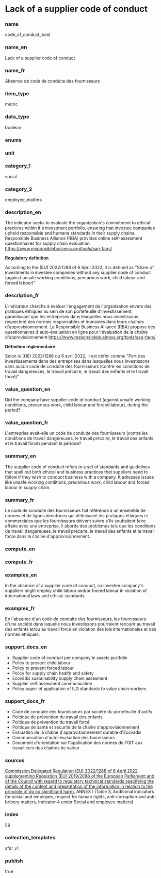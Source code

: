 # Lack of a supplier code of conduct 

### name

code_of_conduct_bool

### name_en

Lack of a supplier code of conduct 

### name_fr

Absence de code de conduite des fournisseurs

### item_type

metric

### data_type

boolean

### enums



### unit



### category_1

social

### category_2

employee_matters

### description_en

The indicator seeks to evaluate the organization's commitment to ethical practices
within it's investment portfolio, ensuring that investee companies uphold
responsible and humane standards in their supply chains. Responsible Business
Alliance (RBA) provides online self-assesment questionnaires for supply chain
evaluation https://www.responsiblebusiness.org/tools/saq-faqs/

**Regulatory definition**

According to the (EU) 2022/1288 of 6 April 2022, it is defined as "Share of
investments in investee companies without any supplier code of conduct
(against unsafe working conditions, precarious work, child labour and forced
labour)"

### description_fr

L'indicateur cherche à évaluer l'engagement de l'organisation envers des pratiques
éthiques au sein de son portefeuille d'investissement, garantissant que les
entreprises dans lesquelles nous investissons respectent des normes responsables
et humaines dans leurs chaînes d'approvisionnement. La Responsible Business Alliance
(RBA) propose des questionnaires d'auto-évaluation en ligne pour l'évaluation de
la chaîne d'approvisionnement https://www.responsiblebusiness.org/tools/saq-faqs/

**Définition réglementaire**

Selon le (UE) 2022/1288 du 6 avril 2022, il est défini comme "Part des
investissements dans des entreprises dans lesquelles nous investissons sans aucun
code de conduite des fournisseurs (contre les conditions de travail dangereuses,
le travail précaire, le travail des enfants et le travail forcé)"

### value_question_en


Did the company have supplier code of conduct (against unsafe working conditions,
precarious work, child labour and forced labour), during the period?


### value_question_fr


L'entreprise avait-elle un code de conduite des fournisseurs (contre les conditions
de travail dangereuses, le travail précaire, le travail des enfants et le travail
forcé) pendant la période?

### summary_en

The supplier code of conduct refers to a set of standards and guidelines that spell
out both ethical and business practices that suppliers need to follow if they wish
to conduct business with a company. It adresses issues like unsafe working
conditions, precarious work, child labour and forced labour in supply chain.

### summary_fr

Le code de conduite des fournisseurs fait référence à un ensemble de normes et de
lignes directrices qui définissent les pratiques éthiques et commerciales que les
fournisseurs doivent suivre s'ils souhaitent faire affaire avec une entreprise. Il
aborde des problèmes tels que les conditions de travail dangereuses, le travail
précaire, le travail des enfants et le travail forcé dans la chaîne d'approvisionnement.

### compute_en



### compute_fr



### examples_en

In the absence of a supplier code of conduct, an investee company's suppliers might
employ child labour and/or forced labour in violation of international laws and
ethical standards.

### examples_fr

En l'absence d'un code de conduite des fournisseurs, les fournisseurs d'une société
dans laquelle nous investissons pourraient recourir au travail des enfants et/ou au
travail forcé en violation des lois internationales et des normes éthiques.

### support_docs_en

- Supplier code of conduct per company in assets portfolio
- Policy to prevent child labour
- Policy to prevent forced labour
- Policy for supply chain health and safety
- Ecovadis sustainability supply chain assesment
- Supplier self assesment communication
- Policy paper of application of ILO standards to value chain workers

### support_docs_fr

- Code de conduite des fournisseurs par société du portefeuille d'actifs
- Politique de prévention du travail des enfants
- Politique de prévention du travail forcé
- Politique de santé et sécurité de la chaîne d'approvisionnement
- Évaluation de la chaîne d'approvisionnement durable d'Ecovadis
- Communication d'auto-évaluation des fournisseurs
- Document d'orientation sur l'application des normes de l'OIT aux travailleurs
des chaînes de valeur

### sources

[Commission Delegated Regulation (EU) 2022/1288 of 6 April 2022 supplementing Regulation (EU) 2019/2088 of the European Parliament and of the Council with regard to regulatory technical standards specifying the details of the content and presentation of the information in relation to the principle of do no significant harm.](https://eur-lex.europa.eu/eli/reg_del/2022/1288/oj) 
ANNEX I (Table 3, Additional indicators for social and employee, respect for human rights, anti-corruption and anti-bribery matters, Indicator 4 under Social and employee matters]
            
### index

59

### collection_templates

sfdr_v1

### publish

true
